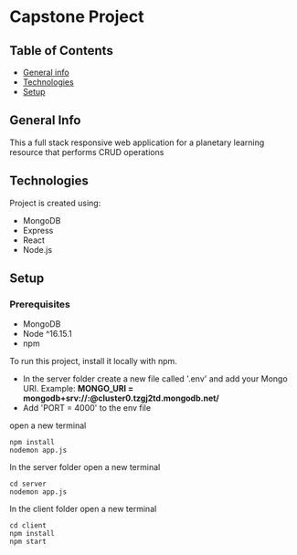 # Capstone Project
## Table of Contents
* [General info](#general-info)
* [Technologies](#technologies)
* [Setup](#setup)

## General Info
This a full stack responsive web application for a planetary learning resource that performs CRUD operations

## Technologies
Project is created using:
* MongoDB
* Express
* React
* Node.js

## Setup 

### Prerequisites
* MongoDB
* Node ^16.15.1
* npm

To run this project, install it locally with npm. 

* In the server folder create a new file called '.env' and add your Mongo URI. Example: **MONGO_URI = mongodb+srv://<username>:<password>@cluster0.tzgj2td.mongodb.net/<databasename>**
* Add 'PORT = 4000' to the env file

open a new terminal

```
npm install
nodemon app.js
 ```
In the server folder open a new terminal

```
cd server
nodemon app.js
 ```

In the client folder open a new terminal
```
cd client
npm install
npm start
```
